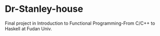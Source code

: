 # Dr-Stanley-house
Final project in Introduction to Functional Programming-From C/C++ to Haskell at Fudan Univ.
